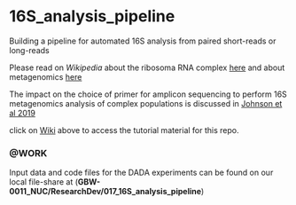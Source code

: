 # 16S_analysis_pipeline

Building a pipeline for automated 16S analysis from paired short-reads or long-reads

Please read on *Wikipedia* about the ribosoma RNA complex [here](https://en.wikipedia.org/wiki/Ribosomal_RNA) and about metagenomics [here](https://en.wikipedia.org/wiki/Metagenomics)

The impact on the choice of primer for amplicon sequencing to perform 16S metagenomics analysis of complex populations is discussed in [Johnson et al 2019](https://doi.org/10.1038/s41467-019-13036-1)

click on [Wiki](https://github.com/Nucleomics-VIB/16S_analysis_pipeline/wiki) above to access the tutorial material for this repo.

### @WORK

Input data and code files for the DADA experiments can be found on our local file-share at (**GBW-0011_NUC/ResearchDev/017_16S_analysis_pipeline**)
